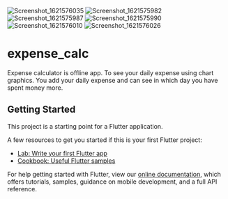 ![Screenshot_1621576035](https://user-images.githubusercontent.com/47387695/119088630-9833fe80-ba26-11eb-9ac7-3af4fc7c5b53.png)
![Screenshot_1621575982](https://user-images.githubusercontent.com/47387695/119088632-99652b80-ba26-11eb-909e-aebb2ae9659a.png)
![Screenshot_1621575987](https://user-images.githubusercontent.com/47387695/119088633-99fdc200-ba26-11eb-82d8-7c03b088ff4c.png)
![Screenshot_1621575990](https://user-images.githubusercontent.com/47387695/119088634-9a965880-ba26-11eb-912c-dfefc725e822.png)
![Screenshot_1621576010](https://user-images.githubusercontent.com/47387695/119088636-9a965880-ba26-11eb-9c1f-be7bbff13523.png)
![Screenshot_1621576026](https://user-images.githubusercontent.com/47387695/119088637-9b2eef00-ba26-11eb-85cc-ab417b3e8a88.png)
# expense_calc

Expense calculator is offline app. To see your daily expense using chart graphics. You add your daily expense and can see in which day you have spent money more.

## Getting Started

This project is a starting point for a Flutter application.

A few resources to get you started if this is your first Flutter project:

- [Lab: Write your first Flutter app](https://flutter.dev/docs/get-started/codelab)
- [Cookbook: Useful Flutter samples](https://flutter.dev/docs/cookbook)

For help getting started with Flutter, view our
[online documentation](https://flutter.dev/docs), which offers tutorials,
samples, guidance on mobile development, and a full API reference.

